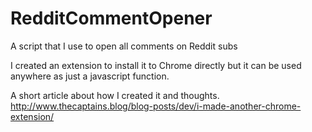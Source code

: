 # RedditCommentOpener
A script that I use to open all comments on Reddit subs

I created an extension to install it to Chrome directly but it can be used anywhere as just a javascript function.

A short article about how I created it and thoughts. http://www.thecaptains.blog/blog-posts/dev/i-made-another-chrome-extension/
